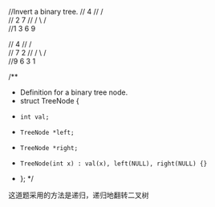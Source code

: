 //Invert a binary tree.
//     4
//   /   \
//  2     7
// / \   / \
//1   3 6   9

//     4
//   /   \
//  7     2
// / \   / \
//9   6 3   1

/**
 * Definition for a binary tree node.
 * struct TreeNode {
 *     int val;
 *     TreeNode *left;
 *     TreeNode *right;
 *     TreeNode(int x) : val(x), left(NULL), right(NULL) {}
 * };
 */

 这道题采用的方法是递归，递归地翻转二叉树
